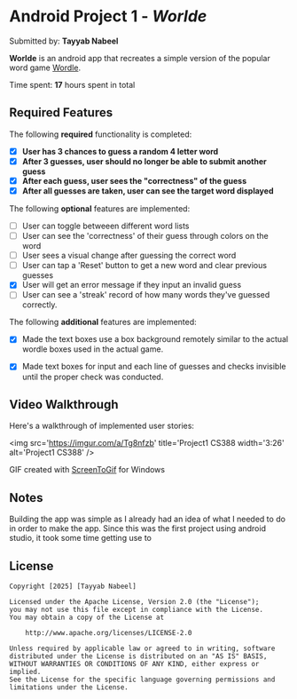 # Android Project 1 - *Worlde*

Submitted by: **Tayyab Nabeel**

**Worlde** is an android app that recreates a simple version of the popular word game [Wordle](https://www.nytimes.com/games/wordle/index.html). 

Time spent: **17** hours spent in total

## Required Features

The following **required** functionality is completed:

- [x] **User has 3 chances to guess a random 4 letter word**
- [x] **After 3 guesses, user should no longer be able to submit another guess**
- [x] **After each guess, user sees the "correctness" of the guess**
- [x] **After all guesses are taken, user can see the target word displayed**

The following **optional** features are implemented:

- [ ] User can toggle betweeen different word lists
- [ ] User can see the 'correctness' of their guess through colors on the word 
- [ ] User sees a visual change after guessing the correct word
- [ ] User can tap a 'Reset' button to get a new word and clear previous guesses
- [x] User will get an error message if they input an invalid guess
- [ ] User can see a 'streak' record of how many words they've guessed correctly.

The following **additional** features are implemented:

* [x] Made the text boxes use a box background remotely similar to the actual wordle boxes used in the actual game.
* [x] Made text boxes for input and each line of guesses and checks invisible until the proper check was conducted.


## Video Walkthrough

Here's a walkthrough of implemented user stories:

<img src='https://imgur.com/a/Tg8nfzb' title='Project1 CS388 width='3:26' alt='Project1 CS388' />

<!-- ScreenToGif -->
GIF created with [ScreenToGif](https://www.screentogif.com/) for Windows

## Notes

Building the app was simple as I already had an idea of what I needed to do in order to make the app. Since this was the first project using android studio, it took some time getting use to 

## License

    Copyright [2025] [Tayyab Nabeel]

    Licensed under the Apache License, Version 2.0 (the "License");
    you may not use this file except in compliance with the License.
    You may obtain a copy of the License at

        http://www.apache.org/licenses/LICENSE-2.0

    Unless required by applicable law or agreed to in writing, software
    distributed under the License is distributed on an "AS IS" BASIS,
    WITHOUT WARRANTIES OR CONDITIONS OF ANY KIND, either express or implied.
    See the License for the specific language governing permissions and
    limitations under the License.
